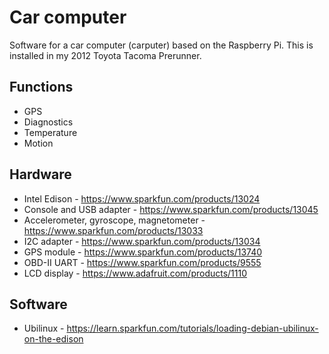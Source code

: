 # Car computer

Software for a car computer (carputer) based on the Raspberry Pi.  This is installed in my 2012 Toyota Tacoma Prerunner.

## Functions

- GPS
- Diagnostics
- Temperature
- Motion

## Hardware

- Intel Edison - https://www.sparkfun.com/products/13024
- Console and USB adapter - https://www.sparkfun.com/products/13045
- Accelerometer, gyroscope, magnetometer - https://www.sparkfun.com/products/13033
- I2C adapter - https://www.sparkfun.com/products/13034
- GPS module - https://www.sparkfun.com/products/13740
- OBD-II UART - https://www.sparkfun.com/products/9555
- LCD display - https://www.adafruit.com/products/1110

## Software

- Ubilinux - https://learn.sparkfun.com/tutorials/loading-debian-ubilinux-on-the-edison
